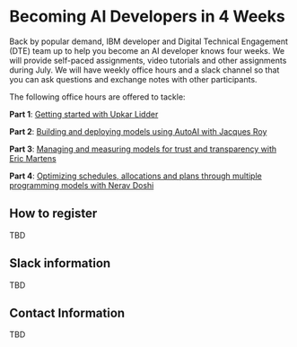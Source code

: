 # Becoming AI Developers in 4 Weeks

Back by popular demand, IBM developer and Digital Technical Engagement  (DTE) team up to help you become an AI developer knows four weeks. We will provide self-paced assignments, video tutorials and other assignments during July. We will have weekly office hours and a slack channel so that you can ask questions and  exchange notes with other participants.

The following office hours are offered to tackle: 

**Part 1**: [Getting started with Upkar Lidder](part1/README.md)

**Part 2**: [Building and deploying models using AutoAI with Jacques Roy](part2/README.md)

**Part 3**: [Managing and measuring models for trust and transparency with Eric Martens](part3/README.md)

**Part 4**: [Optimizing schedules, allocations and plans through multiple programming models with Nerav Doshi](part4/README.md)

## How to register
TBD 

## Slack information
TBD

## Contact Information
TBD